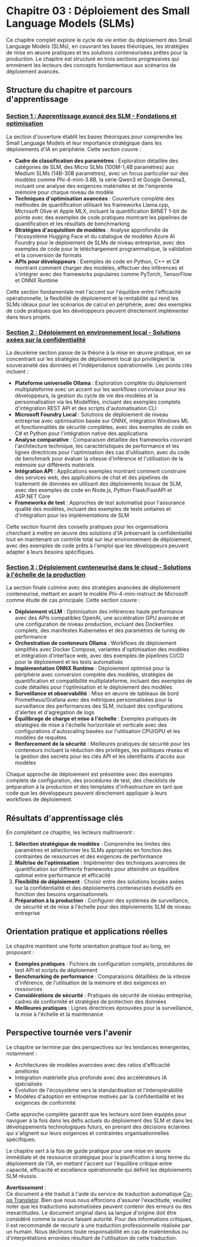 <!--
CO_OP_TRANSLATOR_METADATA:
{
  "original_hash": "6cf75ae5b01949656a3ad41425c7ffe4",
  "translation_date": "2025-07-22T04:51:06+00:00",
  "source_file": "Module03/README.md",
  "language_code": "fr"
}
-->
# Chapitre 03 : Déploiement des Small Language Models (SLMs)

Ce chapitre complet explore le cycle de vie entier du déploiement des Small Language Models (SLMs), en couvrant les bases théoriques, les stratégies de mise en œuvre pratiques et les solutions conteneurisées prêtes pour la production. Le chapitre est structuré en trois sections progressives qui emmènent les lecteurs des concepts fondamentaux aux scénarios de déploiement avancés.

## Structure du chapitre et parcours d'apprentissage

### **[Section 1 : Apprentissage avancé des SLM - Fondations et optimisation](./01.SLMAdvancedLearning.md)**
La section d'ouverture établit les bases théoriques pour comprendre les Small Language Models et leur importance stratégique dans les déploiements d'IA en périphérie. Cette section couvre :

- **Cadre de classification des paramètres** : Exploration détaillée des catégories de SLM, des Micro SLMs (100M-1,4B paramètres) aux Medium SLMs (14B-30B paramètres), avec un focus particulier sur des modèles comme Phi-4-mini-3.8B, la série Qwen3 et Google Gemma3, incluant une analyse des exigences matérielles et de l'empreinte mémoire pour chaque niveau de modèle
- **Techniques d'optimisation avancées** : Couverture complète des méthodes de quantification utilisant les frameworks Llama.cpp, Microsoft Olive et Apple MLX, incluant la quantification BitNET 1-bit de pointe avec des exemples de code pratiques montrant les pipelines de quantification et les résultats de benchmarking
- **Stratégies d'acquisition de modèles** : Analyse approfondie de l'écosystème Hugging Face et du catalogue de modèles Azure AI Foundry pour le déploiement de SLMs de niveau entreprise, avec des exemples de code pour le téléchargement programmatique, la validation et la conversion de formats
- **APIs pour développeurs** : Exemples de code en Python, C++ et C# montrant comment charger des modèles, effectuer des inférences et s'intégrer avec des frameworks populaires comme PyTorch, TensorFlow et ONNX Runtime

Cette section fondamentale met l'accent sur l'équilibre entre l'efficacité opérationnelle, la flexibilité de déploiement et la rentabilité qui rend les SLMs idéaux pour les scénarios de calcul en périphérie, avec des exemples de code pratiques que les développeurs peuvent directement implémenter dans leurs projets.

### **[Section 2 : Déploiement en environnement local - Solutions axées sur la confidentialité](./02.DeployingSLMinLocalEnv.md)**
La deuxième section passe de la théorie à la mise en œuvre pratique, en se concentrant sur les stratégies de déploiement local qui privilégient la souveraineté des données et l'indépendance opérationnelle. Les points clés incluent :

- **Plateforme universelle Ollama** : Exploration complète du déploiement multiplateforme avec un accent sur les workflows conviviaux pour les développeurs, la gestion du cycle de vie des modèles et la personnalisation via les Modelfiles, incluant des exemples complets d'intégration REST API et des scripts d'automatisation CLI
- **Microsoft Foundry Local** : Solutions de déploiement de niveau entreprise avec optimisation basée sur ONNX, intégration Windows ML et fonctionnalités de sécurité complètes, avec des exemples de code en C# et Python pour l'intégration native des applications
- **Analyse comparative** : Comparaison détaillée des frameworks couvrant l'architecture technique, les caractéristiques de performance et les lignes directrices pour l'optimisation des cas d'utilisation, avec du code de benchmark pour évaluer la vitesse d'inférence et l'utilisation de la mémoire sur différents matériels
- **Intégration API** : Applications exemples montrant comment construire des services web, des applications de chat et des pipelines de traitement de données en utilisant des déploiements locaux de SLM, avec des exemples de code en Node.js, Python Flask/FastAPI et ASP.NET Core
- **Frameworks de test** : Approches de test automatisé pour l'assurance qualité des modèles, incluant des exemples de tests unitaires et d'intégration pour les implémentations de SLM

Cette section fournit des conseils pratiques pour les organisations cherchant à mettre en œuvre des solutions d'IA préservant la confidentialité tout en maintenant un contrôle total sur leur environnement de déploiement, avec des exemples de code prêts à l'emploi que les développeurs peuvent adapter à leurs besoins spécifiques.

### **[Section 3 : Déploiement conteneurisé dans le cloud - Solutions à l'échelle de la production](./03.DeployingSLMinCloud.md)**
La section finale culmine avec des stratégies avancées de déploiement conteneurisé, mettant en avant le modèle Phi-4-mini-instruct de Microsoft comme étude de cas principale. Cette section couvre :

- **Déploiement vLLM** : Optimisation des inférences haute performance avec des APIs compatibles OpenAI, une accélération GPU avancée et une configuration de niveau production, incluant des Dockerfiles complets, des manifestes Kubernetes et des paramètres de tuning de performance
- **Orchestration de conteneurs Ollama** : Workflows de déploiement simplifiés avec Docker Compose, variantes d'optimisation des modèles et intégration d'interface web, avec des exemples de pipelines CI/CD pour le déploiement et les tests automatisés
- **Implémentation ONNX Runtime** : Déploiement optimisé pour la périphérie avec conversion complète des modèles, stratégies de quantification et compatibilité multiplateforme, incluant des exemples de code détaillés pour l'optimisation et le déploiement des modèles
- **Surveillance et observabilité** : Mise en œuvre de tableaux de bord Prometheus/Grafana avec des métriques personnalisées pour la surveillance des performances des SLM, incluant des configurations d'alertes et d'agrégation de logs
- **Équilibrage de charge et mise à l'échelle** : Exemples pratiques de stratégies de mise à l'échelle horizontale et verticale avec des configurations d'autoscaling basées sur l'utilisation CPU/GPU et les modèles de requêtes
- **Renforcement de la sécurité** : Meilleures pratiques de sécurité pour les conteneurs incluant la réduction des privilèges, les politiques réseau et la gestion des secrets pour les clés API et les identifiants d'accès aux modèles

Chaque approche de déploiement est présentée avec des exemples complets de configuration, des procédures de test, des checklists de préparation à la production et des templates d'infrastructure en tant que code que les développeurs peuvent directement appliquer à leurs workflows de déploiement.

## Résultats d'apprentissage clés

En complétant ce chapitre, les lecteurs maîtriseront :

1. **Sélection stratégique de modèles** : Comprendre les limites des paramètres et sélectionner les SLMs appropriés en fonction des contraintes de ressources et des exigences de performance
2. **Maîtrise de l'optimisation** : Implémenter des techniques avancées de quantification sur différents frameworks pour atteindre un équilibre optimal entre performance et efficacité
3. **Flexibilité de déploiement** : Choisir entre des solutions locales axées sur la confidentialité et des déploiements conteneurisés évolutifs en fonction des besoins organisationnels
4. **Préparation à la production** : Configurer des systèmes de surveillance, de sécurité et de mise à l'échelle pour des déploiements SLM de niveau entreprise

## Orientation pratique et applications réelles

Le chapitre maintient une forte orientation pratique tout au long, en proposant :

- **Exemples pratiques** : Fichiers de configuration complets, procédures de test API et scripts de déploiement
- **Benchmarking de performance** : Comparaisons détaillées de la vitesse d'inférence, de l'utilisation de la mémoire et des exigences en ressources
- **Considérations de sécurité** : Pratiques de sécurité de niveau entreprise, cadres de conformité et stratégies de protection des données
- **Meilleures pratiques** : Lignes directrices éprouvées pour la surveillance, la mise à l'échelle et la maintenance

## Perspective tournée vers l'avenir

Le chapitre se termine par des perspectives sur les tendances émergentes, notamment :

- Architectures de modèles avancées avec des ratios d'efficacité améliorés
- Intégration matérielle plus profonde avec des accélérateurs IA spécialisés
- Évolution de l'écosystème vers la standardisation et l'interopérabilité
- Modèles d'adoption en entreprise motivés par la confidentialité et les exigences de conformité

Cette approche complète garantit que les lecteurs sont bien équipés pour naviguer à la fois dans les défis actuels du déploiement des SLM et dans les développements technologiques futurs, en prenant des décisions éclairées qui s'alignent sur leurs exigences et contraintes organisationnelles spécifiques.

Le chapitre sert à la fois de guide pratique pour une mise en œuvre immédiate et de ressource stratégique pour la planification à long terme du déploiement de l'IA, en mettant l'accent sur l'équilibre critique entre capacité, efficacité et excellence opérationnelle qui définit les déploiements SLM réussis.

**Avertissement** :  
Ce document a été traduit à l'aide du service de traduction automatique [Co-op Translator](https://github.com/Azure/co-op-translator). Bien que nous nous efforcions d'assurer l'exactitude, veuillez noter que les traductions automatisées peuvent contenir des erreurs ou des inexactitudes. Le document original dans sa langue d'origine doit être considéré comme la source faisant autorité. Pour des informations critiques, il est recommandé de recourir à une traduction professionnelle réalisée par un humain. Nous déclinons toute responsabilité en cas de malentendus ou d'interprétations erronées résultant de l'utilisation de cette traduction.